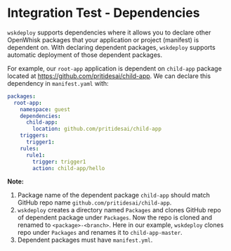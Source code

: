 <!--
#
# Licensed to the Apache Software Foundation (ASF) under one or more contributor
# license agreements.  See the NOTICE file distributed with this work for additional
# information regarding copyright ownership.  The ASF licenses this file to you
# under the Apache License, Version 2.0 (the # "License"); you may not use this
# file except in compliance with the License.  You may obtain a copy of the License
# at:
#
# http://www.apache.org/licenses/LICENSE-2.0
#
# Unless required by applicable law or agreed to in writing, software distributed
# under the License is distributed on an "AS IS" BASIS, WITHOUT WARRANTIES OR
# CONDITIONS OF ANY KIND, either express or implied.  See the License for the
# specific language governing permissions and limitations under the License.
#
-->

# Integration Test - Dependencies

`wskdeploy` supports dependencies where it allows you to declare other OpenWhisk
packages that your application or project (manifest) is dependent on. With declaring
dependent packages, `wskdeploy` supports automatic deployment of those dependent
packages.

For example, our `root-app` application is dependent on `child-app` package located
at https://github.com/pritidesai/child-app.
We can declare this dependency in `manifest.yaml` with:

```yaml
packages:
  root-app:
    namespace: guest
    dependencies:
      child-app:
        location: github.com/pritidesai/child-app
    triggers:
      trigger1:
    rules:
      rule1:
        trigger: trigger1
        action: child-app/hello
```

**Note:**

1. Package name of the dependent package `child-app` should match GitHub repo
name `github.com/pritidesai/child-app`.
2. `wskdeploy` creates a directory named `Packages` and clones GitHub repo of
dependent package under `Packages`. Now the repo is cloned and renamed to
`<package>-<branch>`. Here in our example, `wskdeploy` clones repo under
`Packages` and renames it to `child-app-master`.
3. Dependent packages must have `manifest.yml`.